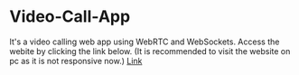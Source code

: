 # Video-Call-App
It's a video calling web app using WebRTC and WebSockets.
Access the webite by clicking the link below. (It is recommended to visit the website on pc as it is not responsive now.)
[Link](https://video-call-app-ipfh.onrender.com)
